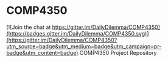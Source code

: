 # COMP4350

[![Join the chat at https://gitter.im/DailyDilemma/COMP4350](https://badges.gitter.im/DailyDilemma/COMP4350.svg)](https://gitter.im/DailyDilemma/COMP4350?utm_source=badge&utm_medium=badge&utm_campaign=pr-badge&utm_content=badge)
COMP4350 Project Repository
